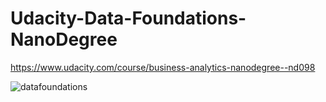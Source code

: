 # Udacity-Data-Foundations-NanoDegree
https://www.udacity.com/course/business-analytics-nanodegree--nd098


![datafoundations](https://user-images.githubusercontent.com/33187812/64052927-86d6fe80-cb80-11e9-95a3-3c553518223b.png)
